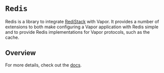 # ``Redis``

Redis is a library to integrate [RediStack](https://github.com/swift-server/RediStack) with Vapor. It provides a number of extensions to both make configuring a Vapor application with Redis simple and to provide Redis implementations for Vapor protocols, such as the cache.

## Overview

For more details, check out the [docs](https://docs.vapor.codes/redis/overview/).
